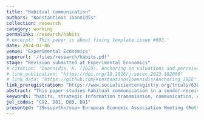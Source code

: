 ```yaml
---
title: "Habitual communication"
authors: "Konstantinos Ioannidis"
collection: research
category: working
permalink: /research/habits
# excerpt: 'This paper is about fixing template issue #693.'
date: 2024-07-06
venue: 'Experimental Economics'
paperurl: '/files/research/habits.pdf'
stage: "Revision submitted at Experimental Economics"
# citation: 'Ioannidis, K. (2023). Anchoring on valuations and perceived informativeness. <i>Journal of Behavioral and Experimental Economics</i>. 106(102060).'
# link_publication: "https://doi.org/10.1016/j.socec.2023.102060"
# link_data: "https://github.com/KonstantinosIoannidis/Anchoring_JBEE"
link_preregistration: "https://www.socialscienceregistry.org/trials/6387"
abstract: "This paper studies habitual communication in a sender-receiver setting with information asymmetry. We investigate how habits formed in familiar environments affect communication in an unfamiliar environment. Using a controlled experiment with varying levels of preference alignment, we test two hypotheses: (i) whether familiarity with common-interest compared to conflicting-interest environments leads to more informative communication in an unfamiliar environment, and (ii) how reliance on communication habits varies based on the frequency of interacting in an unfamiliar environment. We find evidence for habitual communication only when the unfamiliar environment occurs rarely. Analysis of individual decisions provides suggestive evidence on the mechanisms."
keywords: "habits, strategic information transmission, communication, experiment"
jel_codes: "C92, D01, D83, D91"
presented: "39<sup>th</sup> European Economic Association Meeting (Rotterdam, 2024), 48<sup>th</sup> SABE/IAREP Joint Conference (Dundee, 2024), 13<sup>th</sup> Southern Europe Experimental Team´s Meeting (Malaga, 2024), Birmingham Behavioural Economics Workshop (Birmingham, 2022), CBESS-CeDEx-CREED Annual Meeting (online, 2021), Economic Science Association World Meeting (online, 2021), CBESS-CeDEx CREED Annual Meeting (online, 2020)"
---
```

